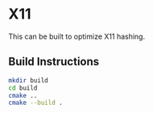 # X11

This can be built to optimize X11 hashing.

## Build Instructions

```sh
mkdir build
cd build
cmake ..
cmake --build .
```